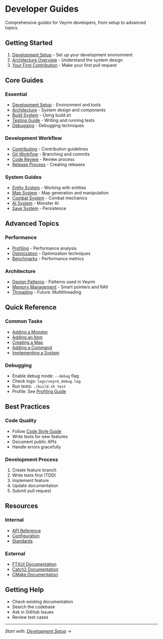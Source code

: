 # Developer Guides

Comprehensive guides for Veyrm developers, from setup to advanced topics.

## Getting Started

1. [Development Setup](setup.md) - Set up your development environment
2. [Architecture Overview](architecture.md) - Understand the system design
3. [Your First Contribution](contributing.md) - Make your first pull request

## Core Guides

### Essential

- [Development Setup](setup.md) - Environment and tools
- [Architecture](architecture.md) - System design and components
- [Build System](../../reference/commands/build-script.md) - Using build.sh
- [Testing Guide](testing.md) - Writing and running tests
- [Debugging](debugging.md) - Debugging techniques

### Development Workflow

- [Contributing](contributing.md) - Contribution guidelines
- [Git Workflow](../../development/standards/git-workflow.md) - Branching and commits
- [Code Review](code-review.md) - Review process
- [Release Process](release.md) - Creating releases

### System Guides

- [Entity System](systems/entities.md) - Working with entities
- [Map System](systems/maps.md) - Map generation and manipulation
- [Combat System](systems/combat.md) - Combat mechanics
- [AI System](systems/ai.md) - Monster AI
- [Save System](systems/save-load.md) - Persistence

## Advanced Topics

### Performance

- [Profiling](../../development/performance/profiling.md) - Performance analysis
- [Optimization](../../development/performance/optimization.md) - Optimization techniques
- [Benchmarks](../../development/performance/benchmarks.md) - Performance metrics

### Architecture

- [Design Patterns](patterns.md) - Patterns used in Veyrm
- [Memory Management](memory.md) - Smart pointers and RAII
- [Threading](threading.md) - Future: Multithreading

## Quick Reference

### Common Tasks

- [Adding a Monster](../content/monsters.md)
- [Adding an Item](../content/items.md)
- [Creating a Map](../content/maps.md)
- [Adding a Command](commands.md)
- [Implementing a System](systems.md)

### Debugging

- Enable debug mode: `--debug` flag
- Check logs: `logs/veyrm_debug.log`
- Run tests: `./build.sh test`
- Profile: See [Profiling Guide](../../development/performance/profiling.md)

## Best Practices

### Code Quality

- Follow [Code Style Guide](../../development/standards/code-style.md)
- Write tests for new features
- Document public APIs
- Handle errors gracefully

### Development Process

1. Create feature branch
2. Write tests first (TDD)
3. Implement feature
4. Update documentation
5. Submit pull request

## Resources

### Internal

- [API Reference](../../reference/api/README.md)
- [Configuration](../../reference/configuration/README.md)
- [Standards](../../development/standards/README.md)

### External

- [FTXUI Documentation](https://github.com/ArthurSonzogni/FTXUI)
- [Catch2 Documentation](https://github.com/catchorg/Catch2)
- [CMake Documentation](https://cmake.org/documentation/)

## Getting Help

- Check existing documentation
- Search the codebase
- Ask in GitHub Issues
- Review test cases

---

*Start with: [Development Setup](setup.md) →*
